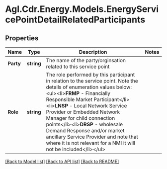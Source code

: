 # Agl.Cdr.Energy.Models.EnergyServicePointDetailRelatedParticipants

## Properties

Name | Type | Description | Notes
------------ | ------------- | ------------- | -------------
**Party** | **string** | The name of the party/orginsation related to this service point | 
**Role** | **string** | The role performed by this participant in relation to the service point. Note the details of enumeration values below: &lt;ul&gt;&lt;li&gt;**FRMP** - Financially Responsible Market Participant&lt;/li&gt;&lt;li&gt;**LNSP** - Local Network Service Provider or Embedded Network Manager for child connection points&lt;/li&gt;&lt;li&gt;**DRSP** - wholesale Demand Response and/or market ancillary Service Provider and note that where it is not relevant for a NMI it will not be included&lt;/li&gt;&lt;/ul&gt; | 

[[Back to Model list]](../README.md#documentation-for-models) [[Back to API list]](../README.md#documentation-for-api-endpoints) [[Back to README]](../README.md)

